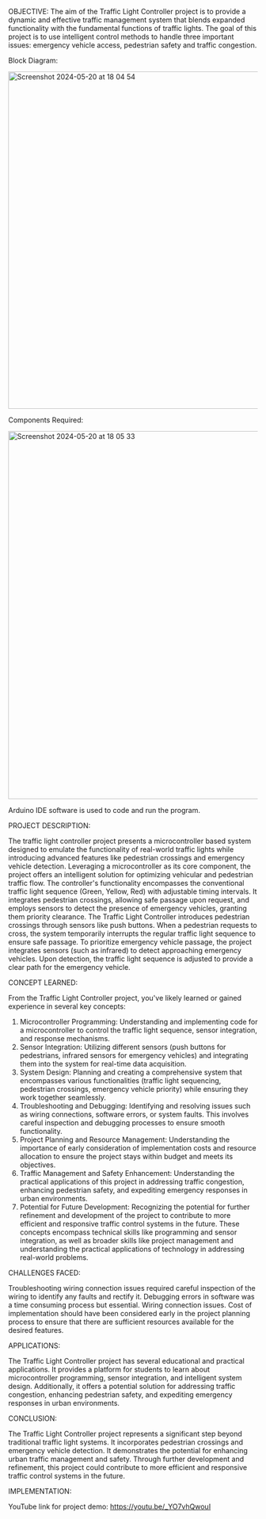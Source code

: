 OBJECTIVE:
The aim of the Traffic Light Controller project is to provide a dynamic and effective traffic management system that blends expanded functionality with the fundamental functions of traffic lights. The goal of this project is to use intelligent control methods to handle three important issues: emergency vehicle access, pedestrian safety and traffic congestion.

Block Diagram:

<img width="681" alt="Screenshot 2024-05-20 at 18 04 54" src="https://github.com/athul1810/4-Way-Traffic-Light-Controller-with-Emergency-Detection/assets/128088682/999bf56c-18a6-481d-976b-18f16f65f822">

Components Required:

<img width="743" alt="Screenshot 2024-05-20 at 18 05 33" src="https://github.com/athul1810/4-Way-Traffic-Light-Controller-with-Emergency-Detection/assets/128088682/ccd40ca0-2940-4ff2-b3c2-a2d2867b70df">

Arduino IDE software is used to code and run the program.

PROJECT DESCRIPTION:

The traffic light controller project presents a microcontroller based system designed to emulate the functionality of real-world traffic lights while introducing advanced features like pedestrian crossings and emergency vehicle detection. Leveraging a microcontroller as its core component, the project offers an intelligent solution for optimizing vehicular and pedestrian traffic flow. The controller's functionality encompasses the conventional traffic light sequence (Green, Yellow, Red) with adjustable timing intervals. It integrates pedestrian crossings, allowing safe passage upon request, and employs sensors to detect the presence of emergency vehicles, granting them priority clearance.
The Traffic Light Controller introduces pedestrian crossings through sensors like push buttons. When a pedestrian requests to cross, the system temporarily interrupts the regular traffic light sequence to ensure safe passage.
To prioritize emergency vehicle passage, the project integrates sensors (such as infrared) to detect approaching emergency vehicles. Upon detection, the traffic light sequence is adjusted to provide a clear path for the emergency vehicle.

CONCEPT LEARNED:

From the Traffic Light Controller project, you've likely learned or gained experience in several key concepts:
1. Microcontroller Programming: Understanding and implementing code for a microcontroller to control the traffic light sequence, sensor integration, and response mechanisms.
2. Sensor Integration: Utilizing different sensors (push buttons for pedestrians, infrared sensors for emergency vehicles) and integrating them into the system for real-time data acquisition.
3. System Design: Planning and creating a comprehensive system that encompasses various functionalities (traffic light sequencing, pedestrian crossings, emergency vehicle priority) while ensuring they work together seamlessly.
4. Troubleshooting and Debugging: Identifying and resolving issues such as wiring connections, software errors, or system faults. This involves careful inspection and debugging processes to ensure smooth functionality.
5. Project Planning and Resource Management: Understanding the importance of early consideration of implementation costs and resource allocation to ensure the project stays within budget and meets its objectives.
6. Traffic Management and Safety Enhancement: Understanding the practical applications of this project in addressing traffic congestion, enhancing pedestrian safety, and expediting emergency responses in urban environments.
7. Potential for Future Development: Recognizing the potential for further refinement and development of the project to contribute to more efficient and responsive traffic control systems in the future.
These concepts encompass technical skills like programming and sensor integration, as well as broader skills like project management and understanding the practical applications of technology in addressing real-world problems.


CHALLENGES FACED:

Troubleshooting wiring connection issues required careful inspection of the wiring to identify any faults and rectify it. Debugging errors in software was a time consuming process but essential. Wiring connection issues. Cost of implementation should have been considered early in the project planning process to ensure that there are sufficient resources available for the desired features.

APPLICATIONS:

The Traffic Light Controller project has several educational and practical applications. It provides a platform for students to learn about microcontroller programming, sensor integration, and intelligent system design. Additionally, it offers a potential solution for addressing traffic congestion, enhancing pedestrian safety, and expediting emergency responses in urban environments.

CONCLUSION:

The Traffic Light Controller project represents a significant step beyond traditional traffic light systems. It incorporates pedestrian crossings and emergency vehicle detection. It demonstrates the potential for enhancing urban traffic management and safety. Through further development and refinement, this project could contribute to more efficient and responsive traffic control systems in the future.

IMPLEMENTATION:

YouTube link for project demo:
https://youtu.be/_YO7vhQwouI
